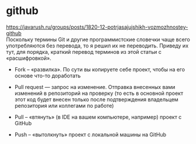 # github

https://javarush.ru/groups/posts/1820-12-potrjasajujshikh-vozmozhnostey-github  
Поскольку термины Git и другие программистские словечки чаще всего употребляются без перевода, то я решил их не переводить. Приведу их тут, для порядка, краткий перевод терминов из этой статьи с «расшифровкой».  

* Fork – «развилка». По сути вы копируете себе проект, чтобы на его основе что-то доработать  

* Pull request — запрос на изменение. Отправка внесенных вами изменений в репозиторий на проверку (то есть в основной проект этот код будет внесен только после подтверждения владельцем репозитория или коллегами по работе)  

* Pull – «втянуть» (в IDE на вашем компьютере, например) проект с GitHub  

* Push – «вытолкнуть» проект c локальной машины на GitHub  
